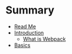 # Summary

* [Read Me](README.md)
* [Introduction](introduction/README.md)
   * [What is Webpack](introduction/Webpack.md)
* [Basics](basics/README.md)